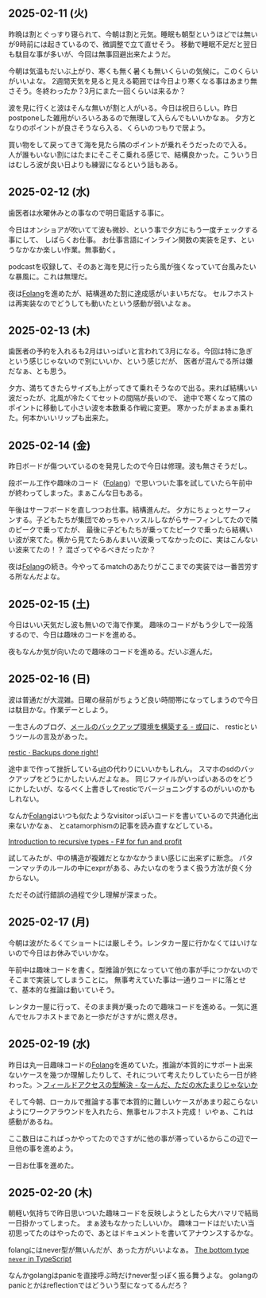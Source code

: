 ## 2025-02-11 (火)

昨晩は割とぐっすり寝られて、今朝は割と元気。睡眠も朝型というほどでは無いが9時前には起きているので、微調整で立て直せそう。
移動で睡眠不足だと翌日も駄目な事が多いが、今回は無事回避出来たようだ。

今朝は気温もだいぶ上がり、寒くも無く暑くも無いくらいの気候に。このくらいがいいよな。
2週間天気を見ると見える範囲では今日より寒くなる事はあまり無さそう。冬終わったか？3月にまた一回くらいは来るか？

波を見に行くと波はそんな無いが割と人がいる。今日は祝日らしい。昨日postponeした雑用がいろいろあるので無理して入らんでもいいかなぁ。
夕方となりのポイントが良さそうなら入る、くらいのつもりで居よう。

買い物をして戻ってきて海を見たら隣のポイントが乗れそうだったので入る。
人が誰もいない割にはたまにそこそこ乗れる感じで、結構良かった。こういう日はむしろ波が良い日よりも練習になるという話もある。

## 2025-02-12 (水)

歯医者は水曜休みとの事なので明日電話する事に。

今日はオンショアが吹いてて波も微妙、という事で夕方にもう一度チェックする事にして、
しばらくお仕事。
お仕事言語にインライン関数の実装を足す、というなかなか楽しい作業。無事動く。

podcastを収録して、そのあと海を見に行ったら風が強くなっていて台風みたいな暴風に。これは無理だ。

夜は[Folang](Folang)を進めたが、結構進めた割に達成感がいまいちだな。
セルフホストは再実装なのでどうしても動いたという感動が弱いよなぁ。

## 2025-02-13 (木)

歯医者の予約を入れるも2月はいっぱいと言われて3月になる。今回は特に急ぎという感じじゃないので別にいいか、という感じだが、
医者が混んでる所は嫌だなぁ、とも思う。

夕方、満ちてきたらサイズも上がってきて乗れそうなので出る。来れば結構いい波だったが、北風が冷たくてセットの間隔が長いので、
途中で寒くなって隣のポイントに移動して小さい波を本数乗る作戦に変更。
寒かったがまぁまぁ乗れた。何本かいいリップも出来た。

## 2025-02-14 (金)

昨日ボードが傷ついているのを発見したので今日は修理。波も無さそうだし。

段ボール工作や趣味のコード（[Folang](Folang)）で思いついた事を試していたら午前中が終わってしまった。まぁこんな日もある。

午後はサーフボードを直しつつお仕事。結構進んだ。
夕方にちょっとサーフィンする。子どもたちが集団でめっちゃハッスルしながらサーフィンしてたので隣のピークで乗ってたが、
最後に子どもたちが乗ってたピークで乗ったら結構いい波が来てた。横から見てたらあんまいい波乗ってなかったのに、実はこんないい波来てたの！？
混ざってやるべきだったか？

夜は[Folang](Folang)の続き。今やってるmatchのあたりがここまでの実装では一番苦労する所なんだよな。

## 2025-02-15 (土)

今日はいい天気だし波も無いので海で作業。
趣味のコードがもう少しで一段落するので、今日は趣味のコードを進める。

夜もなんか気が向いたので趣味のコードを進める。だいぶ進んだ。

## 2025-02-16 (日)

波は普通だが大混雑。日曜の昼前がちょうど良い時間帯になってしまうので今日は駄目かな。作業デーとしよう。

一生さんのブログ、[メールのバックアップ環境を構築する - 或曰](https://blog2.issei.org/2025/02/15/mail-backup/)に、
resticというツールの言及があった。

[restic · Backups done right!](https://restic.net/)

途中まで作って挫折している[uit](uit)の代わりにいいかもしれん。
スマホのsdのバックアップをどうにかしたいんだよなぁ。
同じファイルがいっぱいあるのをどうにかしたいが、なるべく上書きしてresticでバージョニングするのがいいのかもしれない。

なんか[Folang](Folang)はいつも似たようなvisitorっぽいコードを書いているので共通化出来ないかなぁ、
とcatamorphismの記事を読み直すなどしている。

[Introduction to recursive types - F# for fun and profit](https://fsharpforfunandprofit.com/posts/recursive-types-and-folds/)

試してみたが、中の構造が複雑だとなかなかうまい感じに出来ずに断念。
パターンマッチのルールの中にexprがある、みたいなのをうまく扱う方法が良く分からない。

ただその試行錯誤の過程で少し理解が深まった。

## 2025-02-17 (月)

今朝は波がたるくてショートには厳しそう。レンタカー屋に行かなくてはいけないので今日はお休みでいいかな。

午前中は趣味コードを書く。型推論が気になっていて他の事が手につかないのでそこまで実装してしまうことに。
無事考えていた事は一通りコードに落とせて、基本的な推論は動いていそう。

レンタカー屋に行って、そのまま興が乗ったので趣味コードを進める。一気に進んでセルフホストまであと一歩だがさすがに燃え尽き。

## 2025-02-19 (水)

昨日は丸一日趣味コードの[Folang](Folang)を進めていた。推論が本質的にサポート出来ないケースを幾つか理解したりして、それについて考えたりしていたら一日が終わった。＞[フィールドアクセスの型解決 - なーんだ、ただの水たまりじゃないか](https://karino2.github.io/2025/02/18/field_access_type_resolution.html)

そして今朝、ローカルで推論する事で本質的に難しいケースがあまり起こらないようにワークアラウンドを入れたら、無事セルフホスト完成！
いやぁ、これは感動があるね。

ここ数日はこればっかやってたのでさすがに他の事が滞っているからこの辺で一旦他の事を進めよう。

一日お仕事を進めた。

## 2025-02-20 (木)

朝軽い気持ちで昨日思いついた趣味コードを反映しようとしたら大ハマリで結局一日掛かってしまった。
まぁ波もなかったしいいか。
趣味コードはだいたい当初思ってたのはやったので、あとはドキュメントを書いてアナウンスするかな。

folangにはnever型が無いんだが、あった方がいいよなぁ。 [The bottom type `never` in TypeScript](https://2ality.com/2025/02/typescript-never.html)

なんかgolangはpanicを直接呼ぶ時だけnever型っぽく振る舞うよな。
golangのpanicとかはreflectionではどういう型になってるんだろ？